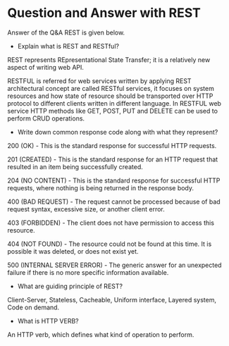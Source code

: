 # Question and Answer with REST

Answer of the Q&A REST is given below.

- Explain what is REST and RESTful?

REST represents REpresentational State Transfer; it is a relatively new aspect of writing web API.

RESTFUL is referred for web services written by applying REST architectural concept are called RESTful services, it focuses on system resources and how state of resource should be transported over HTTP protocol to different clients written in different language. In RESTFUL web service HTTP methods like GET, POST, PUT and DELETE can be used to perform CRUD operations.


- Write down common response code along with what they represent?

200 (OK) - This is the standard response for successful HTTP requests.

201 (CREATED) - This is the standard response for an HTTP request that resulted in an item being successfully created.

204 (NO CONTENT) - This is the standard response for successful HTTP requests, where nothing is being returned in the response body.

400 (BAD REQUEST) - The request cannot be processed because of bad request syntax, excessive size, or another client error.

403 (FORBIDDEN) - The client does not have permission to access this resource.

404 (NOT FOUND) - The resource could not be found at this time. It is possible it was deleted, or does not exist yet.

500 (INTERNAL SERVER ERROR) - The generic answer for an unexpected failure if there is no more specific information available.


- What are guiding principle of REST?

Client-Server, Stateless, Cacheable, Uniform interface, Layered system, Code on demand.


- What is HTTP VERB?

An HTTP verb, which defines what kind of operation to perform.